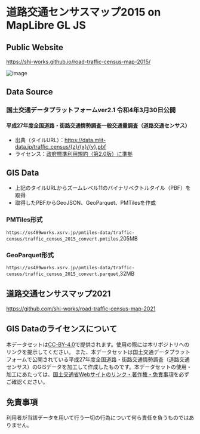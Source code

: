 # 道路交通センサスマップ2015 on MapLibre GL JS
## Public Website
https://shi-works.github.io/road-traffic-census-map-2015/

![image](https://github.com/shi-works/road-traffic-census-map-2015/assets/71203808/02f24eb4-8737-4d68-a9ce-52082e7c98ba)

## Data Source
### 国土交通データプラットフォームver2.1 令和4年3月30日公開
#### 平成27年度全国道路・街路交通情勢調査一般交通量調査（道路交通センサス）
- 出典（タイルURL）：https://data.mlit-data.jp/traffic_census/{z}/{x}/{y}.pbf
- ライセンス：[政府標準利用規約（第2.0版）に準拠](https://www.mlit.go.jp/link.html)

## GIS Data
- 上記のタイルURLからズームレベル11のバイナリベクトルタイル（PBF）を取得
- 取得したPBFからGeoJSON、GeoParquet、PMTilesを作成
### PMTiles形式
`https://xs489works.xsrv.jp/pmtiles-data/traffic-census/traffic_census_2015_convert.pmtiles`,205MB
### GeoParquet形式
`https://xs489works.xsrv.jp/pmtiles-data/traffic-census/traffic_census_2015_convert.parquet`,32MB

## 道路交通センサスマップ2021
https://github.com/shi-works/road-traffic-census-map-2021

## GIS Dataのライセンスについて
本データセットは[CC-BY-4.0](https://pmtiles-data.s3.ap-northeast-1.amazonaws.com/traffic-accident/LICENSE)で提供されます。使用の際には本リポジトリへのリンクを提示してください。
また、本データセットは国土交通データプラットフォームで公開されている平成27年度全国道路・街路交通情勢調査（道路交通センサス）のGISデータを加工して作成したものです。本データセットの使用・加工にあたっては、[国土交通省Webサイトのリンク・著作権・免責事項](https://www.mlit.go.jp/link.html)を必ずご確認ください。

## 免責事項
利用者が当該データを用いて行う一切の行為について何ら責任を負うものではありません。
